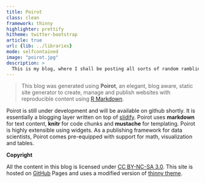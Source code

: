 ```yaml
---
title: Poirot
class: clean
framework: thinny
highlighter: prettify
hitheme: twitter-bootstrap
article: true
url: {lib: ../libraries}
mode: selfcontained
image: "poirot.jpg"
description: >
  This is my blog, where I shall be posting all sorts of random ramblings, mainly related to data science and R.
---
```


> This blog  was generated using __Poirot__, an elegant, blog aware, static site generator to create, manage and publish websites with reproducible content using [R Markdown](http://www.r-project.org).


Poirot is still under development and will be available on github shortly. It is essentially a blogging layer written on top of [slidify](http://github.com/ramnathv/slidify). Poirot uses **markdown** for text content, **knitr** for code chunks and **mustache** for templating. Poirot is highly extensible using widgets. As a publishing framework for data scientists, Poirot comes pre-equipped with support for math, visualization and tables.

**Copyright**

All the content in this blog is licensed under [CC BY-NC-SA 3.0](http://creativecommons.org/licenses/by-nc-sa/3.0/). This site is hosted on [GitHub](https://github.com) Pages and uses a modified version of [thinny theme](https://github.com/camporez/Thinny).

<style>  
  pre {margin-left: 0px;}
</style>
